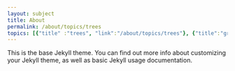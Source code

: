 ```yaml
---
layout: subject
title: About
permalink: /about/topics/trees
topics: [{"title" :"trees", "link":"/about/topics/trees"}, {"title":"graphs", "link":"/about/topics/graphs"}]
---
```


This is the base Jekyll theme. You can find out more info about customizing your Jekyll theme, as well as basic Jekyll usage documentation.
